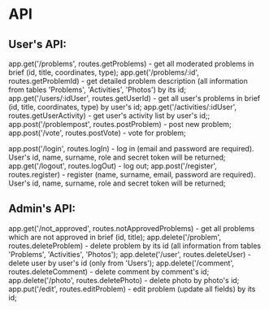 API
===
User's API:
-----------
app.get('/problems', routes.getProblems) - get all moderated problems in brief (id, title, coordinates, type);
app.get('/problems/:id', routes.getProblemId) - get detailed problem description (all information from tables 'Problems', 'Activities', 'Photos') by its id;
app.get('/users/:idUser', routes.getUserId) - get all user's problems in brief (id, title, coordinates, type) by user's id;
app.get('/activities/:idUser', routes.getUserActivity) - get user's activity list by user's id;;
app.post('/problempost', routes.postProblem) - post new problem;
app.post('/vote', routes.postVote) - vote for problem;

app.post('/login', routes.logIn) - log in (email and password are required). User's id, name, surname, role and secret token will be returned;
app.get('/logout', routes.logOut) - log out; 
app.post('/register', routes.register) - register (name, surname, email, password are required). User's id, name, surname, role and secret token will be returned;

Admin's API:
------------
app.get('/not_approved', routes.notApprovedProblems) - get all problems which are not approved in brief (id, title);
app.delete('/problem', routes.deleteProblem) - delete problem by its id (all information from tables 'Problems', 'Activities', 'Photos');
app.delete('/user', routes.deleteUser) - delete user by user's id (only from 'Users');
app.delete('/comment', routes.deleteComment) - delete comment by comment's id;
app.delete('/photo', routes.deletePhoto) - delete photo by photo's id;
app.put('/edit', routes.editProblem) - edit problem (update all fields) by its id;

